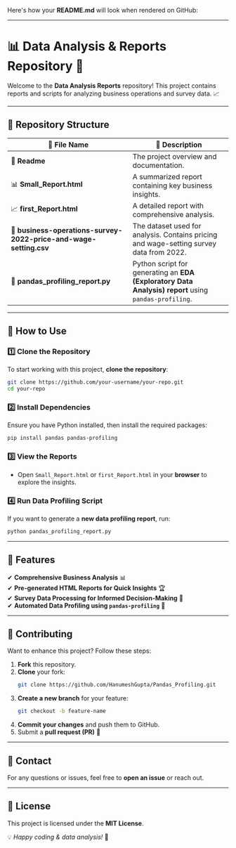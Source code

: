 Here's how your **README.md** will look when rendered on GitHub:

---

# 📊 Data Analysis & Reports Repository 🚀  

Welcome to the **Data Analysis Reports** repository! This project contains reports and scripts for analyzing business operations and survey data. 📈  

---

## 📂 Repository Structure  

| 📄 **File Name** | 📌 **Description** |
|-----------------|------------------|
| 📝 **Readme** | The project overview and documentation. |
| 📊 **Small_Report.html** | A summarized report containing key business insights. |
| 📈 **first_Report.html** | A detailed report with comprehensive analysis. |
| 📂 **business-operations-survey-2022-price-and-wage-setting.csv** | The dataset used for analysis. Contains pricing and wage-setting survey data from 2022. |
| 🐍 **pandas_profiling_report.py** | Python script for generating an **EDA (Exploratory Data Analysis) report** using `pandas-profiling`. |

---

## 🚀 How to Use  

### 1️⃣ Clone the Repository  
To start working with this project, **clone the repository**:  
```sh
git clone https://github.com/your-username/your-repo.git
cd your-repo
```

### 2️⃣ Install Dependencies  
Ensure you have Python installed, then install the required packages:  
```sh
pip install pandas pandas-profiling
```

### 3️⃣ View the Reports  
- Open `Small_Report.html` or `first_Report.html` in your **browser** to explore the insights.  

### 4️⃣ Run Data Profiling Script  
If you want to generate a **new data profiling report**, run:  
```sh
python pandas_profiling_report.py
```

---

## 🎯 Features  

✔ **Comprehensive Business Analysis** 📊  
✔ **Pre-generated HTML Reports for Quick Insights** 🏆  
✔ **Survey Data Processing for Informed Decision-Making** 📑  
✔ **Automated Data Profiling using `pandas-profiling`** 🐍  

---

## 🤝 Contributing  

Want to enhance this project? Follow these steps:  

1. **Fork** this repository.  
2. **Clone** your fork:  
   ```sh
   git clone https://github.com/HanumeshGupta/Pandas_Profiling.git
   ```
3. **Create a new branch** for your feature:  
   ```sh
   git checkout -b feature-name
   ```
4. **Commit your changes** and push them to GitHub.  
5. Submit a **pull request (PR)** 🚀  

---

## 📩 Contact  

For any questions or issues, feel free to **open an issue** or reach out.  

---

## 📜 License  

This project is licensed under the **MIT License**.  

💡 *Happy coding & data analysis!* 🎯  


